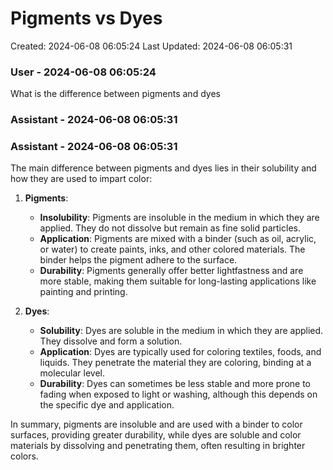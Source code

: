 # Pigments vs Dyes

Created: 2024-06-08 06:05:24
Last Updated: 2024-06-08 06:05:31

### User - 2024-06-08 06:05:24

What is the difference between pigments and dyes

### Assistant - 2024-06-08 06:05:31



### Assistant - 2024-06-08 06:05:31

The main difference between pigments and dyes lies in their solubility and how they are used to impart color:

1. **Pigments**:
   - **Insolubility**: Pigments are insoluble in the medium in which they are applied. They do not dissolve but remain as fine solid particles.
   - **Application**: Pigments are mixed with a binder (such as oil, acrylic, or water) to create paints, inks, and other colored materials. The binder helps the pigment adhere to the surface.
   - **Durability**: Pigments generally offer better lightfastness and are more stable, making them suitable for long-lasting applications like painting and printing.

2. **Dyes**:
   - **Solubility**: Dyes are soluble in the medium in which they are applied. They dissolve and form a solution.
   - **Application**: Dyes are typically used for coloring textiles, foods, and liquids. They penetrate the material they are coloring, binding at a molecular level.
   - **Durability**: Dyes can sometimes be less stable and more prone to fading when exposed to light or washing, although this depends on the specific dye and application.

In summary, pigments are insoluble and are used with a binder to color surfaces, providing greater durability, while dyes are soluble and color materials by dissolving and penetrating them, often resulting in brighter colors.

